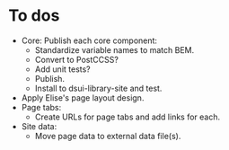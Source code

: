 # To dos

- Core: Publish each core component:
	- Standardize variable names to match BEM.
	- Convert to PostCCSS?
	- Add unit tests?
	- Publish.
	- Install to dsui-library-site and test.
- Apply Elise's page layout design.
- Page tabs:
	- Create URLs for page tabs and add links for each.
- Site data:
	- Move page data to external data file(s).
